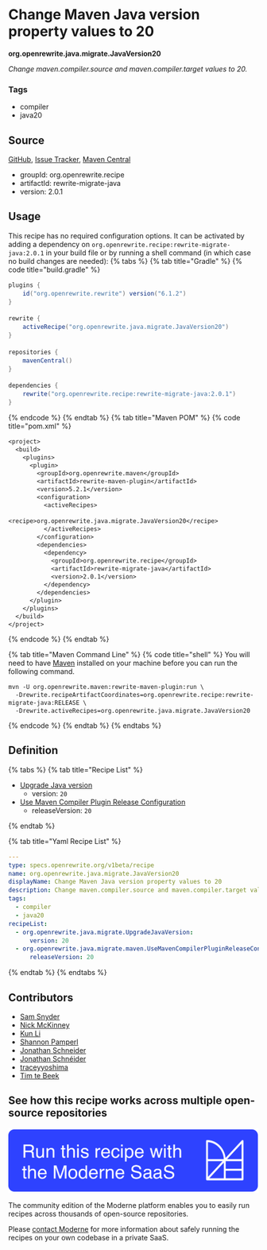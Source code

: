 # Change Maven Java version property values to 20

**org.openrewrite.java.migrate.JavaVersion20**

_Change maven.compiler.source and maven.compiler.target values to 20._

### Tags

* compiler
* java20

## Source

[GitHub](https://github.com/openrewrite/rewrite-migrate-java/blob/main/src/main/resources/META-INF/rewrite/java-version-20.yml), [Issue Tracker](https://github.com/openrewrite/rewrite-migrate-java/issues), [Maven Central](https://central.sonatype.com/artifact/org.openrewrite.recipe/rewrite-migrate-java/2.0.1/jar)

* groupId: org.openrewrite.recipe
* artifactId: rewrite-migrate-java
* version: 2.0.1


## Usage

This recipe has no required configuration options. It can be activated by adding a dependency on `org.openrewrite.recipe:rewrite-migrate-java:2.0.1` in your build file or by running a shell command (in which case no build changes are needed): 
{% tabs %}
{% tab title="Gradle" %}
{% code title="build.gradle" %}
```groovy
plugins {
    id("org.openrewrite.rewrite") version("6.1.2")
}

rewrite {
    activeRecipe("org.openrewrite.java.migrate.JavaVersion20")
}

repositories {
    mavenCentral()
}

dependencies {
    rewrite("org.openrewrite.recipe:rewrite-migrate-java:2.0.1")
}
```
{% endcode %}
{% endtab %}
{% tab title="Maven POM" %}
{% code title="pom.xml" %}
```markup
<project>
  <build>
    <plugins>
      <plugin>
        <groupId>org.openrewrite.maven</groupId>
        <artifactId>rewrite-maven-plugin</artifactId>
        <version>5.2.1</version>
        <configuration>
          <activeRecipes>
            <recipe>org.openrewrite.java.migrate.JavaVersion20</recipe>
          </activeRecipes>
        </configuration>
        <dependencies>
          <dependency>
            <groupId>org.openrewrite.recipe</groupId>
            <artifactId>rewrite-migrate-java</artifactId>
            <version>2.0.1</version>
          </dependency>
        </dependencies>
      </plugin>
    </plugins>
  </build>
</project>
```
{% endcode %}
{% endtab %}

{% tab title="Maven Command Line" %}
{% code title="shell" %}
You will need to have [Maven](https://maven.apache.org/download.cgi) installed on your machine before you can run the following command.

```shell
mvn -U org.openrewrite.maven:rewrite-maven-plugin:run \
  -Drewrite.recipeArtifactCoordinates=org.openrewrite.recipe:rewrite-migrate-java:RELEASE \
  -Drewrite.activeRecipes=org.openrewrite.java.migrate.JavaVersion20
```
{% endcode %}
{% endtab %}
{% endtabs %}

## Definition

{% tabs %}
{% tab title="Recipe List" %}
* [Upgrade Java version](../../java/migrate/upgradejavaversion.md)
  * version: `20`
* [Use Maven Compiler Plugin Release Configuration](../../java/migrate/maven/usemavencompilerpluginreleaseconfiguration.md)
  * releaseVersion: `20`

{% endtab %}

{% tab title="Yaml Recipe List" %}
```yaml
---
type: specs.openrewrite.org/v1beta/recipe
name: org.openrewrite.java.migrate.JavaVersion20
displayName: Change Maven Java version property values to 20
description: Change maven.compiler.source and maven.compiler.target values to 20.
tags:
  - compiler
  - java20
recipeList:
  - org.openrewrite.java.migrate.UpgradeJavaVersion:
      version: 20
  - org.openrewrite.java.migrate.maven.UseMavenCompilerPluginReleaseConfiguration:
      releaseVersion: 20

```
{% endtab %}
{% endtabs %}
## Contributors
* [Sam Snyder](sam@moderne.io)
* [Nick McKinney](mckinneynicholas@gmail.com)
* [Kun Li](122563761+kunli2@users.noreply.github.com)
* [Shannon Pamperl](shanman190@gmail.com)
* [Jonathan Schneider](jkschneider@gmail.com)
* [Jonathan Schnéider](jkschneider@gmail.com)
* [traceyyoshima](tracey.yoshima@gmail.com)
* [Tim te Beek](tim@moderne.io)


## See how this recipe works across multiple open-source repositories

[![Moderne Link Image](/.gitbook/assets/ModerneRecipeButton.png)](https://public.moderne.io/recipes/org.openrewrite.java.migrate.JavaVersion20)

The community edition of the Moderne platform enables you to easily run recipes across thousands of open-source repositories.

Please [contact Moderne](https://moderne.io/product) for more information about safely running the recipes on your own codebase in a private SaaS.
